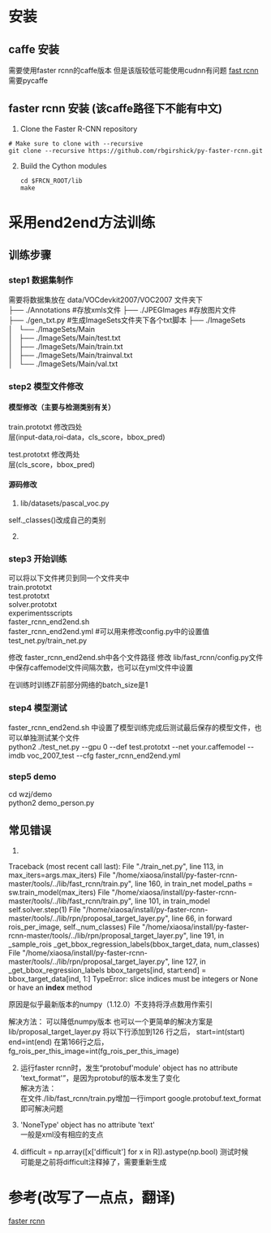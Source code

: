 # 安装

## caffe 安装
需要使用faster rcnn的caffe版本  但是该版较低可能使用cudnn有问题
[fast rcnn](https://github.com/rbgirshick/caffe-fast-rcnn/tree/0dcd397b29507b8314e252e850518c5695efbb83)      需要pycaffe



## faster rcnn 安装 (该caffe路径下不能有中文)
 
1. Clone the Faster R-CNN repository
  ```Shell
  # Make sure to clone with --recursive
  git clone --recursive https://github.com/rbgirshick/py-faster-rcnn.git
  ```

2. Build the Cython modules
    ```Shell
    cd $FRCN_ROOT/lib
    make
    ```

# 采用end2end方法训练

## 训练步骤

### step1 数据集制作

需要将数据集放在 data/VOCdevkit2007/VOC2007 文件夹下  
├── ./Annotations  #存放xmls文件
├── ./JPEGImages   #存放图片文件  
├── ./gen_txt.py   #生成ImageSets文件夹下各个txt脚本
├── ./ImageSets  
│   └── ./ImageSets/Main  
│       ├── ./ImageSets/Main/test.txt   
│       ├── ./ImageSets/Main/train.txt  
│       ├── ./ImageSets/Main/trainval.txt  
│       └── ./ImageSets/Main/val.txt  


### step2 模型文件修改

#### 模型修改（主要与检测类别有关）
train.prototxt  修改四处  
层(input-data,roi-data，cls_score，bbox_pred)

test.prototxt   修改两处  
层(cls_score，bbox_pred)

#### 源码修改

1. lib/datasets/pascal_voc.py

self._classes()改成自己的类别

2. 

### step3 开始训练

可以将以下文件拷贝到同一个文件夹中  
train.prototxt  
test.prototxt  
solver.prototxt  
experimentsscripts  
faster_rcnn_end2end.sh  
faster_rcnn_end2end.yml   #可以用来修改config.py中的设置值
test_net.py/train_net.py 

修改 faster_rcnn_end2end.sh中各个文件路径
修改 lib/fast_rcnn/config.py文件中保存caffemodel文件间隔次数，也可以在yml文件中设置

在训练时训练ZF前部分网络的batch_size是1


### step4 模型测试

faster_rcnn_end2end.sh  中设置了模型训练完成后测试最后保存的模型文件，也可以单独测试某个文件  
python2 ./test_net.py --gpu 0 --def test.prototxt --net your.caffemodel --imdb voc_2007_test --cfg faster_rcnn_end2end.yml

### step5 demo

cd wzj/demo  
python2 demo_person.py

## 常见错误

1.
Traceback (most recent call last):
  File "./train_net.py", line 113, in <module>
    max_iters=args.max_iters)
  File "/home/xiaosa/install/py-faster-rcnn-master/tools/../lib/fast_rcnn/train.py", line 160, in train_net
    model_paths = sw.train_model(max_iters)
  File "/home/xiaosa/install/py-faster-rcnn-master/tools/../lib/fast_rcnn/train.py", line 101, in train_model
    self.solver.step(1)
  File "/home/xiaosa/install/py-faster-rcnn-master/tools/../lib/rpn/proposal_target_layer.py", line 66, in forward
    rois_per_image, self._num_classes)
  File "/home/xiaosa/install/py-faster-rcnn-master/tools/../lib/rpn/proposal_target_layer.py", line 191, in _sample_rois
    _get_bbox_regression_labels(bbox_target_data, num_classes)
  File "/home/xiaosa/install/py-faster-rcnn-master/tools/../lib/rpn/proposal_target_layer.py", line 127, in _get_bbox_regression_labels
    bbox_targets[ind, start:end] = bbox_target_data[ind, 1:]
TypeError: slice indices must be integers or None or have an __index__ method

原因是似乎最新版本的numpy（1.12.0）不支持将浮点数用作索引 

解决方法： 可以降低numpy版本 
也可以一个更简单的解决方案是lib/proposal_target_layer.py
将以下行添加到126 行之后，
start=int(start)
end=int(end)
在第166行之后，
fg_rois_per_this_image=int(fg_rois_per_this_image)


2. 运行faster rcnn时，发生“protobuf'module' object has no attribute 'text_format'”，是因为protobuf的版本发生了变化  
解决方法：  
在文件./lib/fast_rcnn/train.py增加一行import google.protobuf.text_format 即可解决问题

3. 'NoneType' object has no attribute 'text'  
一般是xml没有相应的支点

4. difficult = np.array([x['difficult'] for x in R]).astype(np.bool)  测试时候  
可能是之前将difficult注释掉了，需要重新生成


# 参考(改写了一点点，翻译)

[faster rcnn](https://github.com/rbgirshick/py-faster-rcnn.git)
